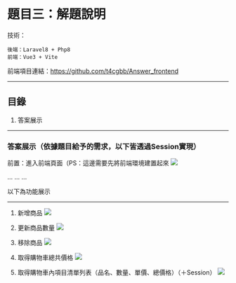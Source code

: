 # 題目三：解題說明

技術：
```
後端：Laravel8 + Php8
前端：Vue3 + Vite
```

前端項目連結：https://github.com/t4cgbb/Answer_frontend

---

## 目錄
1. 答案展示

---
### 答案展示（依據題目給予的需求，以下皆透過Session實現）

前置：進入前端頁面（PS：這邊需要先將前端環境建置起來
![](https://i.imgur.com/4WzGGcz.gif)

...
...
...

以下為功能展示

---


1. 新增商品
![](https://i.imgur.com/rBpgZBF.gif)


2. 更新商品數量
![](https://i.imgur.com/AYsXhGX.gif)


3. 移除商品
![](https://i.imgur.com/Y0EDZQr.gif)


4. 取得購物車總共價格
![](https://i.imgur.com/KHOWtr9.gif)


5. 取得購物車內項目清單列表（品名、數量、單價、總價格）（＋Session）
![](https://i.imgur.com/T2RZGIR.gif)


